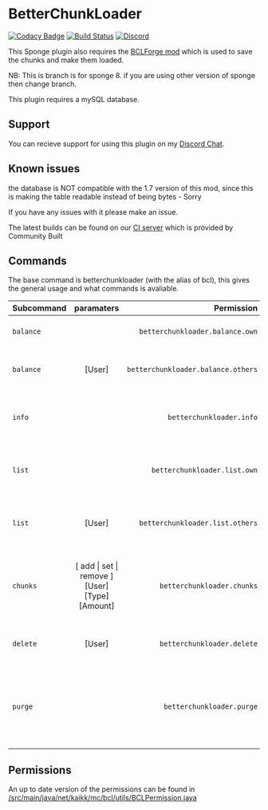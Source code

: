 # BetterChunkLoader
[![Codacy Badge](https://api.codacy.com/project/badge/Grade/3fb6acd7449047798d24928bc94ca347)](https://www.codacy.com/app/KasperFranz/BetterChunkLoader?utm_source=github.com&utm_medium=referral&utm_content=KasperFranz/BetterChunkLoader&utm_campaign=badger)
[![Build Status](http://ci.communitybuilt.net/job/BetterChunkLoader/badge/icon)](http://ci.communitybuilt.net/job/BetterChunkLoader/)
[![Discord](https://img.shields.io/badge/Support-Discord-7289DA.svg)](https://discord.gg/MD6qGAd)

This Sponge plugin also requires the [BCLForge mod](https://github.com/KasperFranz/BCLForgeLib) which is used to save the chunks and make them loaded.

NB: This is branch is for sponge 8. if you are using other version of sponge then change branch.

This plugin requires a mySQL database. 

## Support
You can recieve support for using this plugin on my [Discord Chat](https://discord.gg/MD6qGAd).


## Known issues
the database is NOT compatible with the 1.7 version of this mod, since this is making the table readable instead of being bytes - Sorry


If you have any issues with it please make an issue.

The latest builds can be found on our [CI server](http://ci.communitybuilt.net/job/BCLForgeLib/) which is provided by Community Built


## Commands
The base command is betterchunkloader (with the alias of bcl), this gives the general usage and what commands is avaliable.

| Subcommand        | paramaters           | Permission  | Description |
| ------------- |:-------------:| -----:| ----- |
| `balance` |   | `betterchunkloader.balance.own` | Get your balance of chunkloaders.
| `balance` | [User]  | `betterchunkloader.balance.others` | Get your balance of  another player
| `info` |  | `betterchunkloader.info`  | get general information about chunk loaders on the server.
| `list` |  | `betterchunkloader.list.own` | get a list of your chunk loaders with the coordinates.
| `list` | [User] | `betterchunkloader.list.others` | get a list of the users chunk loaders with the coordinates.
| `chunks` | [ add \| set \| remove ] [User] [Type] [Amount] | `betterchunkloader.chunks` | change a players amount of the different chunk loaders (personal or world)
| `delete` | [User] | `betterchunkloader.delete`  | Remove the specified players chunk loaders.
| `purge` |  | `betterchunkloader.purge` | Remove Chunk loaders in not existing worlds (eg. after removing a world)


## Permissions
An up to date version of the permissions can be found in [/src/main/java/net/kaikk/mc/bcl/utils/BCLPermission.java](src/main/java/net/kaikk/mc/bcl/utils/BCLPermission.java)
